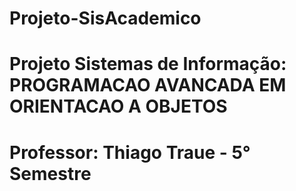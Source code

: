 # Projeto-SisAcademico
# Projeto Sistemas de Informação: PROGRAMACAO AVANCADA EM ORIENTACAO A OBJETOS
# Professor: Thiago Traue - 5° Semestre
